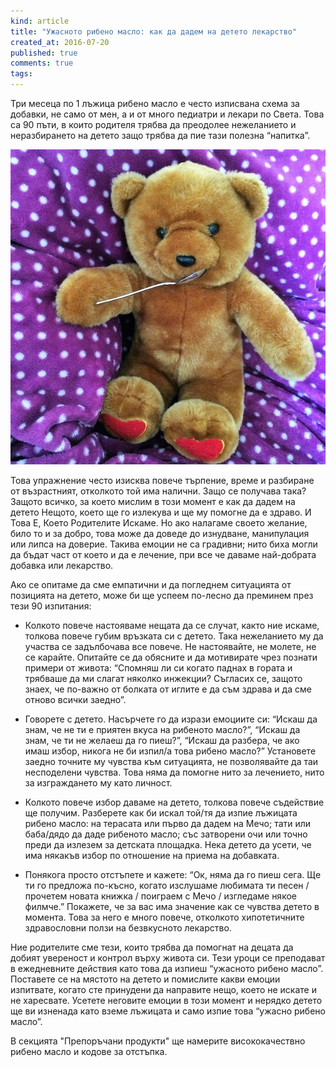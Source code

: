 ```yaml
---
kind: article
title: "Ужасното рибено масло: как да дадем на детето лекарство"
created_at: 2016-07-20
published: true
comments: true
tags:
--- 
```

Три месеца по 1 лъжица рибено масло е често изписвана схема за добавки, не само от мен, а и от много педиатри и лекари по Света.
Това са 90 пъти, в които родителя трябва да преодолее нежеланието и неразбирането на детето защо трябва да пие тази полезна “напитка”.

![fish oil](/images/posts/teddy.jpg)

Това упражнение често изисква повече търпение, време и разбиране от възрастният, отколкото той има налични. Защо се получава така? Защото всичко, за което мислим в този момент е как да дадем на детето Нещото, което ще го излекува и ще му помогне да е здраво. И Това Е, Което Родителите Искаме. Но ако налагаме своето желание, било то и за добро, това може да доведе до изнудване, манипулация или липса на доверие. Такива емоции не са градивни; нито биха могли да бъдат част от което и да е лечение, при все че даваме най-добрата добавка или лекарство.

<!-- more -->

Ако се опитаме да сме емпатични и да погледнем ситуацията от позицията на детето, може би ще успеем по-лесно да преминем през тези 90 изпитания:

* Колкото повече настояваме нещата да се случат, както ние искаме, толкова повече губим връзката си с детето. Така нежеланието му да участва се задълбочава все повече. Не настоявайте, не молете, не се карайте. Опитайте се да обясните и да мотивирате чрез познати примери от живота: “Спомняш ли си когато паднах в гората и трябваше да ми слагат няколко инжекции? Съгласих се, защото знаех, че по-важно от болката от иглите е да съм здрава и да сме отново всички заедно”.<br />

* Говорете с детето. Насърчете го да изрази емоциите си: “Искаш да знам, че не ти е приятен вкуса на рибеното масло?”, “Искаш да знам, че ти не желаеш да го пиеш?”, “Искаш да разбера, че ако имаш избор, никога не би изпил/а това рибено масло?” Установете заедно точните му чувства към ситуацията, не позволявайте да таи несподелени чувства. Това няма да помогне нито за лечението, нито за изграждането му като личност.<br />

* Колкото повече избор даваме на детето, толкова повече съдействие ще получим. Разберете как би искал той/тя да изпие лъжицата рибено масло: на терасата или първо да дадем на Мечо; тати или баба/дядо да даде рибеното масло; със затворени очи или точно преди да излезем за детската площадка. Нека детето да усети, че има някакъв избор по отношение на приема на добавката.<br /> 

* Понякога просто отстъпете и кажете: “Ок, няма да го пиеш сега. Ще ти го предложа по-късно, когато изслушаме любимата ти песен / прочетем новата книжка / поиграем с Мечо / изгледаме някое филмче.” Покажете, че за вас има значение как се чувства детето в момента. Това за него е много повече, отколкото хипотетичните здравословни ползи на безвкусното лекарство.<br />

Ние родителите сме тези, които трябва да помогнат на децата да добият увереност и контрол върху живота си. Тези уроци се преподават в ежедневните действия като това да изпиеш “ужасното рибено масло”. Поставете се на мястото на детето и помислите какви емоции изпитвате, когато сте принудени да направите нещо, което не искате и не харесвате. Усетете неговите емоции в този момент и нерядко детето ще ви изненада като вземе лъжицата и само изпие това “ужасно рибено масло”.

В секцията "Препоръчани продукти" ще намерите висококачествно рибено масло и кодове за отстъпка.

